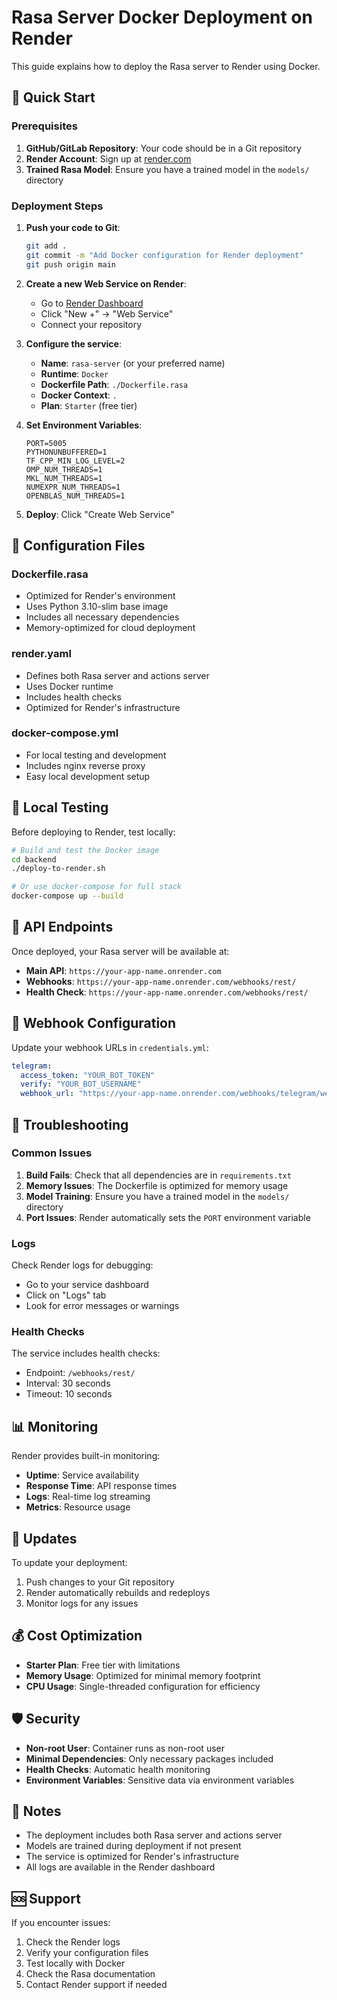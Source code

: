 # Rasa Server Docker Deployment on Render

This guide explains how to deploy the Rasa server to Render using Docker.

## 🚀 Quick Start

### Prerequisites

1. **GitHub/GitLab Repository**: Your code should be in a Git repository
2. **Render Account**: Sign up at [render.com](https://render.com)
3. **Trained Rasa Model**: Ensure you have a trained model in the `models/` directory

### Deployment Steps

1. **Push your code to Git**:
   ```bash
   git add .
   git commit -m "Add Docker configuration for Render deployment"
   git push origin main
   ```

2. **Create a new Web Service on Render**:
   - Go to [Render Dashboard](https://dashboard.render.com)
   - Click "New +" → "Web Service"
   - Connect your repository

3. **Configure the service**:
   - **Name**: `rasa-server` (or your preferred name)
   - **Runtime**: `Docker`
   - **Dockerfile Path**: `./Dockerfile.rasa`
   - **Docker Context**: `.`
   - **Plan**: `Starter` (free tier)

4. **Set Environment Variables**:
   ```
   PORT=5005
   PYTHONUNBUFFERED=1
   TF_CPP_MIN_LOG_LEVEL=2
   OMP_NUM_THREADS=1
   MKL_NUM_THREADS=1
   NUMEXPR_NUM_THREADS=1
   OPENBLAS_NUM_THREADS=1
   ```

5. **Deploy**: Click "Create Web Service"

## 🔧 Configuration Files

### Dockerfile.rasa
- Optimized for Render's environment
- Uses Python 3.10-slim base image
- Includes all necessary dependencies
- Memory-optimized for cloud deployment

### render.yaml
- Defines both Rasa server and actions server
- Uses Docker runtime
- Includes health checks
- Optimized for Render's infrastructure

### docker-compose.yml
- For local testing and development
- Includes nginx reverse proxy
- Easy local development setup

## 🧪 Local Testing

Before deploying to Render, test locally:

```bash
# Build and test the Docker image
cd backend
./deploy-to-render.sh

# Or use docker-compose for full stack
docker-compose up --build
```

## 📡 API Endpoints

Once deployed, your Rasa server will be available at:

- **Main API**: `https://your-app-name.onrender.com`
- **Webhooks**: `https://your-app-name.onrender.com/webhooks/rest/`
- **Health Check**: `https://your-app-name.onrender.com/webhooks/rest/`

## 🔗 Webhook Configuration

Update your webhook URLs in `credentials.yml`:

```yaml
telegram:
  access_token: "YOUR_BOT_TOKEN"
  verify: "YOUR_BOT_USERNAME"
  webhook_url: "https://your-app-name.onrender.com/webhooks/telegram/webhook"
```

## 🐛 Troubleshooting

### Common Issues

1. **Build Fails**: Check that all dependencies are in `requirements.txt`
2. **Memory Issues**: The Dockerfile is optimized for memory usage
3. **Model Training**: Ensure you have a trained model in the `models/` directory
4. **Port Issues**: Render automatically sets the `PORT` environment variable

### Logs

Check Render logs for debugging:
- Go to your service dashboard
- Click on "Logs" tab
- Look for error messages or warnings

### Health Checks

The service includes health checks:
- Endpoint: `/webhooks/rest/`
- Interval: 30 seconds
- Timeout: 10 seconds

## 📊 Monitoring

Render provides built-in monitoring:
- **Uptime**: Service availability
- **Response Time**: API response times
- **Logs**: Real-time log streaming
- **Metrics**: Resource usage

## 🔄 Updates

To update your deployment:
1. Push changes to your Git repository
2. Render automatically rebuilds and redeploys
3. Monitor logs for any issues

## 💰 Cost Optimization

- **Starter Plan**: Free tier with limitations
- **Memory Usage**: Optimized for minimal memory footprint
- **CPU Usage**: Single-threaded configuration for efficiency

## 🛡️ Security

- **Non-root User**: Container runs as non-root user
- **Minimal Dependencies**: Only necessary packages included
- **Health Checks**: Automatic health monitoring
- **Environment Variables**: Sensitive data via environment variables

## 📝 Notes

- The deployment includes both Rasa server and actions server
- Models are trained during deployment if not present
- The service is optimized for Render's infrastructure
- All logs are available in the Render dashboard

## 🆘 Support

If you encounter issues:
1. Check the Render logs
2. Verify your configuration files
3. Test locally with Docker
4. Check the Rasa documentation
5. Contact Render support if needed
